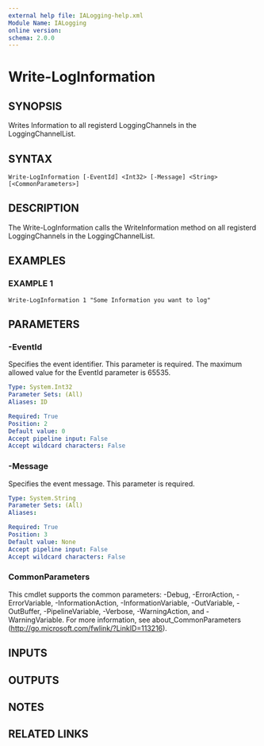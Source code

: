 ```yaml
---
external help file: IALogging-help.xml
Module Name: IALogging
online version:
schema: 2.0.0
---
```


# Write-LogInformation

## SYNOPSIS
Writes Information to all registerd LoggingChannels in the LoggingChannelList.

## SYNTAX

```
Write-LogInformation [-EventId] <Int32> [-Message] <String> [<CommonParameters>]
```

## DESCRIPTION
The Write-LogInformation calls the WriteInformation method on all registerd LoggingChannels in the LoggingChannelList.

## EXAMPLES

### EXAMPLE 1
```
Write-LogInformation 1 "Some Information you want to log"
```

## PARAMETERS

### -EventId
Specifies the event identifier.
This parameter is required.
The maximum allowed value for the EventId parameter is 65535.

```yaml
Type: System.Int32
Parameter Sets: (All)
Aliases: ID

Required: True
Position: 2
Default value: 0
Accept pipeline input: False
Accept wildcard characters: False
```

### -Message
Specifies the event message.
This parameter is required.

```yaml
Type: System.String
Parameter Sets: (All)
Aliases:

Required: True
Position: 3
Default value: None
Accept pipeline input: False
Accept wildcard characters: False
```

### CommonParameters
This cmdlet supports the common parameters: -Debug, -ErrorAction, -ErrorVariable, -InformationAction, -InformationVariable, -OutVariable, -OutBuffer, -PipelineVariable, -Verbose, -WarningAction, and -WarningVariable. For more information, see about_CommonParameters (http://go.microsoft.com/fwlink/?LinkID=113216).

## INPUTS

## OUTPUTS

## NOTES

## RELATED LINKS
